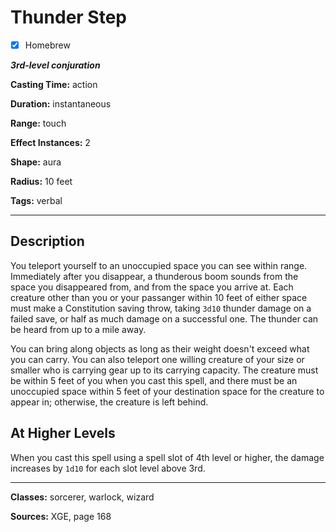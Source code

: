 # Thunder Step

- [x] Homebrew

***3rd-level conjuration***

**Casting Time:** action

**Duration:** instantaneous

**Range:** touch

**Effect Instances:** 2

**Shape:** aura

**Radius:** 10 feet

**Tags:** verbal

---

## Description
You teleport yourself to an unoccupied space you can see within range. Immediately after you disappear, a thunderous boom sounds from the space you disappeared from, and from the space you arrive at. Each creature other than you or your passanger within 10 feet of either space must make a Constitution saving throw, taking `3d10` thunder damage on a failed save, or half as much damage on a successful one. The thunder can be heard from up to a mile away.

You can bring along objects as long as their weight doesn't exceed what you can carry. You can also teleport one willing creature of your size or smaller who is carrying gear up to its carrying capacity. The creature must be within 5 feet of you when you cast this spell, and there must be an unoccupied space within 5 feet of your destination space for the creature to appear in; otherwise, the creature is left behind.

## At Higher Levels
When you cast this spell using a spell slot of 4th level or higher, the damage increases by `1d10` for each slot level above 3rd.

---

**Classes:** sorcerer, warlock, wizard

**Sources:** XGE, page 168
